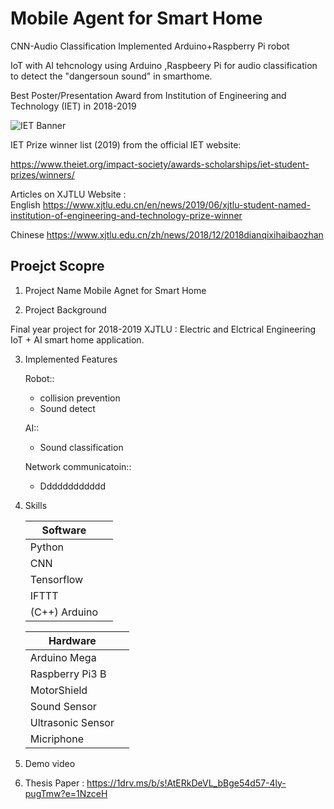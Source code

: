 # Mobile Agent for Smart Home 
CNN-Audio Classification Implemented Arduino+Raspberry Pi robot

IoT  with AI tehcnology  using Arduino ,Raspbeery Pi for audio classification  to detect the "dangersoun sound" in smarthome.


Best Poster/Presentation Award from Institution of Engineering and Technology (IET) in 2018-2019

![IET Banner](https://img1.daumcdn.net/thumb/R1280x0/?scode=mtistory2&fname=https%3A%2F%2Fblog.kakaocdn.net%2Fdn%2FMw47V%2FbtqFt6GA8zf%2F9Q7tnCdiGU6FkmGlBfdugk%2Fimg.jpg)


IET Prize winner list (2019) from the official IET website:

https://www.theiet.org/impact-society/awards-scholarships/iet-student-prizes/winners/

Articles on XJTLU Website :  
English
https://www.xjtlu.edu.cn/en/news/2019/06/xjtlu-student-named-institution-of-engineering-and-technology-prize-winner 

Chinese
https://www.xjtlu.edu.cn/zh/news/2018/12/2018dianqixihaibaozhan

## Proejct Scopre

 1. Project Name 
     Mobile Agnet for Smart Home

 2. Project Background

   Final year project for 2018-2019 XJTLU :  Electric and Elctrical Engineering  
   IoT + AI smart home application. 

3. Implemented Features
   
   Robot::
   - collision prevention 
   - Sound detect 
   
   AI::
   - Sound classification 
   

   Network communicatoin::
   - Dddddddddddd


 
4. Skills

     
    | Software  |   |   
    |---|---|
    | Python |   |    
    | CNN |  |     
    |  Tensorflow |   |  
    |  IFTTT |   |  
    |  (C++) Arduino |   |  

    
    
    
    | Hardware |   |   
    |---|---|
    | Arduino Mega|   |    
    | Raspberry  Pi3 B|  |     
    |  MotorShield |   |  
    |  Sound Sensor  |   |  
    |  Ultrasonic Sensor |   |  
    |  Micriphone |   |  

5. Demo video


 
6. Thesis Paper : 
https://1drv.ms/b/s!AtERkDeVL_bBge54d57-4ly-pugTmw?e=1NzceH
